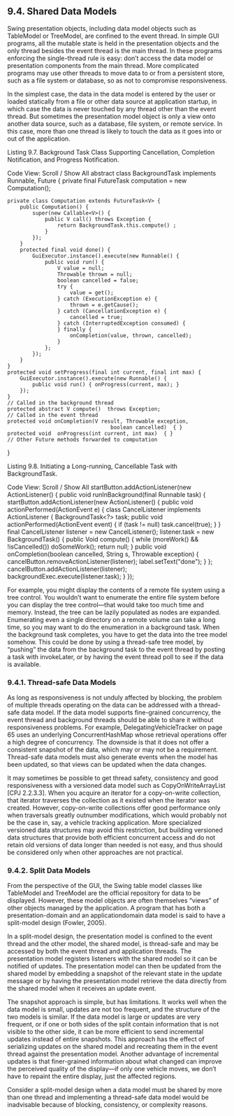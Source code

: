 ## 9.4. Shared Data Models

Swing presentation objects, including data model objects such as TableModel or TreeModel, are confined to the event thread. In simple GUI programs, all the mutable state is held in the presentation objects and the only thread besides the event thread is the main thread. In these programs enforcing the single-thread rule is easy: don’t access the data model or presentation components from the main thread. More complicated programs may use other threads to move data to or from a persistent store, such as a file system or database, so as not to compromise responsiveness.

In the simplest case, the data in the data model is entered by the user or loaded statically from a file or other data source at application startup, in which case the data is never touched by any thread other than the event thread. But sometimes the presentation model object is only a view onto another data source, such as a database, file system, or remote service. In this case, more than one thread is likely to touch the data as it goes into or out of the application.

Listing 9.7. Background Task Class Supporting Cancellation, Completion Notification, and Progress Notification.

Code View: Scroll / Show All
abstract class BackgroundTask<V> implements Runnable, Future<V> {
    private final FutureTask<V> computation = new Computation();

    private class Computation extends FutureTask<V> {
        public Computation() {
            super(new Callable<V>() {
                public V call() throws Exception {
                    return BackgroundTask.this.compute() ;
                }
            });
        }
        protected final void done() {
            GuiExecutor.instance().execute(new Runnable() {
                public void run() {
                    V value = null;
                    Throwable thrown = null;
                    boolean cancelled = false;
                    try {
                        value = get();
                    } catch (ExecutionException e) {
                        thrown = e.getCause();
                    } catch (CancellationException e) {
                        cancelled = true;
                    } catch (InterruptedException consumed) {
                    } finally {
                        onCompletion(value, thrown, cancelled);
                    }
                };
            });
        }
    }
    protected void setProgress(final int current, final int max) {
        GuiExecutor.instance().execute(new Runnable() {
            public void run() { onProgress(current, max); }
        });
    }
    // Called in the background thread
    protected abstract V compute()  throws Exception;
    // Called in the event thread
    protected void onCompletion(V result, Throwable exception,
                                     boolean cancelled)  { }
    protected void  onProgress(int current, int max)  { }
    // Other Future methods forwarded to computation
}


					  

Listing 9.8. Initiating a Long-running, Cancellable Task with BackgroundTask.

Code View: Scroll / Show All
startButton.addActionListener(new ActionListener() {
  public void runInBackground(final Runnable task) {
      startButton.addActionListener(new ActionListener() {
          public void actionPerformed(ActionEvent e) {
              class CancelListener implements ActionListener {
                  BackgroundTask<?> task;
                  public void actionPerformed(ActionEvent event) {
                      if (task != null)
                          task.cancel(true);
                  }
              }
              final CancelListener listener = new CancelListener();
              listener.task = new BackgroundTask<Void>() {
                  public Void compute() {
                     while (moreWork() && !isCancelled())
                         doSomeWork();
                     return null;
                  }
                  public void onCompletion(boolean cancelled, String s,
                                         Throwable exception) {
                     cancelButton.removeActionListener(listener);
                     label.setText("done");
                  }
              };
              cancelButton.addActionListener(listener);
              backgroundExec.execute(listener.task);
          }
      });


					  

For example, you might display the contents of a remote file system using a tree control. You wouldn’t want to enumerate the entire file system before you can display the tree control—that would take too much time and memory. Instead, the tree can be lazily populated as nodes are expanded. Enumerating even a single directory on a remote volume can take a long time, so you may want to do the enumeration in a background task. When the background task completes, you have to get the data into the tree model somehow. This could be done by using a thread-safe tree model, by “pushing” the data from the background task to the event thread by posting a task with invokeLater, or by having the event thread poll to see if the data is available.

### 9.4.1. Thread-safe Data Models

As long as responsiveness is not unduly affected by blocking, the problem of multiple threads operating on the data can be addressed with a thread-safe data model. If the data model supports fine-grained concurrency, the event thread and background threads should be able to share it without responsiveness problems. For example, DelegatingVehicleTracker on page 65 uses an underlying ConcurrentHashMap whose retrieval operations offer a high degree of concurrency. The downside is that it does not offer a consistent snapshot of the data, which may or may not be a requirement. Thread-safe data models must also generate events when the model has been updated, so that views can be updated when the data changes.

It may sometimes be possible to get thread safety, consistency and good responsiveness with a versioned data model such as CopyOnWriteArrayList [CPJ 2.2.3.3]. When you acquire an iterator for a copy-on-write collection, that iterator traverses the collection as it existed when the iterator was created. However, copy-on-write collections offer good performance only when traversals greatly outnumber modifications, which would probably not be the case in, say, a vehicle tracking application. More specialized versioned data structures may avoid this restriction, but building versioned data structures that provide both efficient concurrent access and do not retain old versions of data longer than needed is not easy, and thus should be considered only when other approaches are not practical.

### 9.4.2. Split Data Models

From the perspective of the GUI, the Swing table model classes like TableModel and TreeModel are the official repository for data to be displayed. However, these model objects are often themselves “views” of other objects managed by the application. A program that has both a presentation-domain and an applicationdomain data model is said to have a split-model design (Fowler, 2005).

In a split-model design, the presentation model is confined to the event thread and the other model, the shared model, is thread-safe and may be accessed by both the event thread and application threads. The presentation model registers listeners with the shared model so it can be notified of updates. The presentation model can then be updated from the shared model by embedding a snapshot of the relevant state in the update message or by having the presentation model retrieve the data directly from the shared model when it receives an update event.

The snapshot approach is simple, but has limitations. It works well when the data model is small, updates are not too frequent, and the structure of the two models is similar. If the data model is large or updates are very frequent, or if one or both sides of the split contain information that is not visible to the other side, it can be more efficient to send incremental updates instead of entire snapshots. This approach has the effect of serializing updates on the shared model and recreating them in the event thread against the presentation model. Another advantage of incremental updates is that finer-grained information about what changed can improve the perceived quality of the display—if only one vehicle moves, we don’t have to repaint the entire display, just the affected regions.

Consider a split-model design when a data model must be shared by more than one thread and implementing a thread-safe data model would be inadvisable because of blocking, consistency, or complexity reasons.


